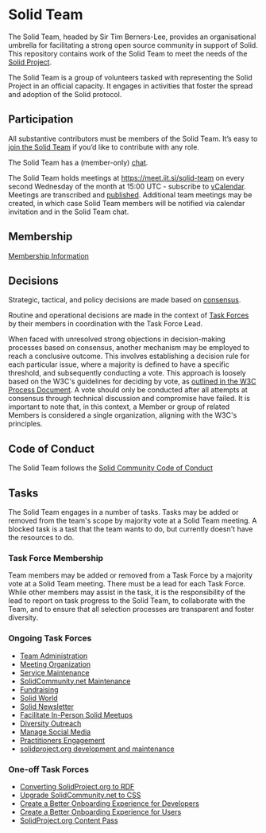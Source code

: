 # Solid Team

The Solid Team, headed by Sir Tim Berners-Lee, provides an organisational umbrella for facilitating a strong open source community in support of Solid. This repository contains work of the Solid Team to meet the needs of the [Solid Project](https://solidproject.org/).

The Solid Team is a group of volunteers tasked with representing the Solid Project in an official capacity. It engages in activities that foster the spread and adoption of the Solid protocol.

## Participation

All substantive contributors must be members of the Solid Team. It’s easy to [join the Solid Team](https://github.com/solid/team/blob/main/team.md) if you’d like to contribute with any role.

The Solid Team has a (member-only) [chat](https://gitter.im/solid/team).

The Solid Team holds meetings at <https://meet.jit.si/solid-team> on every second Wednesday of the month at 15:00 UTC - subscribe to [vCalendar](https://raw.githubusercontent.com/solid/team/main/meetings/calendar.ics). Meetings are transcribed and [published](https://github.com/solid/team/tree/main/meetings/). Additional team meetings may be created, in which case Solid Team members will be notified via calendar invitation and in the Solid Team chat.

## Membership

[Membership Information](/team.md)

## Decisions

Strategic, tactical, and policy decisions are made based on [consensus](https://en.wikipedia.org/wiki/Consensus_decision-making).

Routine and operational decisions are made in the context of [Task Forces](https://github.com/solid/team/blob/main/README.md#tasks) by their members in coordination with the Task Force Lead.

When faced with unresolved strong objections in decision-making processes based on consensus, another mechanism may be employed to reach a conclusive outcome. This involves establishing a decision rule for each particular issue, where a majority is defined to have a specific threshold, and subsequently conducting a vote. This approach is loosely based on the W3C's guidelines for deciding by vote, as [outlined in the W3C Process Document](https://www.w3.org/2023/Process-20231103/#decisions). A vote should only be conducted after all attempts at consensus through technical discussion and compromise have failed. It is important to note that, in this context, a Member or group of related Members is considered a single organization, aligning with the W3C's principles.

## Code of Conduct

The Solid Team follows the [Solid Community Code of Conduct](https://github.com/solid/process/blob/main/code-of-conduct.md)

## Tasks

The Solid Team engages in a number of tasks. Tasks may be added or removed from the team's scope by majority vote at a Solid Team meeting. A blocked task is a tast that the team wants to do, but currently doesn't have the resources to do.

### Task Force Membership

Team members may be added or removed from a Task Force by a majority vote at a Solid Team meeting. There must be a lead for each Task Force. While other members may assist in the task, it is the responsibility of the lead to report on task progress to the Solid Team, to collaborate with the Team, and to ensure that all selection processes are transparent and foster diversity.

### Ongoing Task Forces

* [Team Administration](/tasks/team-administration.md)
* [Meeting Organization](/tasks/meeting-organization.md)
* [Service Maintenance](/tasks/service-maintenance.md)
* [SolidCommunity.net Maintenance](/tasks/solid-community-maintenance.md)
* [Fundraising](/tasks/fundraising.md)
* [Solid World](/tasks/solid-world.md)
* [Solid Newsletter](/tasks/solid-newsletter.md)
* [Facilitate In-Person Solid Meetups](/tasks/in-person-meetups.md)
* [Diversity Outreach](/tasks/diversity-outreach.md)
* [Manage Social Media](/tasks/manage-social-media.md)
* [Practitioners Engagement](/tasks/practitioners-engagement.md)
* [solidproject.org development and maintenance](/tasks/solidproject.org-development-maintenance)

### One-off Task Forces

* [Converting SolidProject.org to RDF](/tasks/solid-project-rdf.md)
* [Upgrade SolidCommunity.net to CSS](/tasks/solid-community-css.md)
* [Create a Better Onboarding Experience for Developers](/tasks/developer-onboarding-experience.md)
* [Create a Better Onboarding Experience for Users](/tasks/user-onboarding-experience.md)
* [SolidProject.org Content Pass](/tasks/solid-project-content-pass.md)
